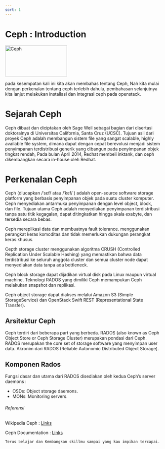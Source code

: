 ```yaml
---
sort: 1
---
```


# Ceph : Introduction 

<img src="https://i0.wp.com/ceph.io/wp-content/uploads/2016/07/Ceph_Logo_Stacked_RGB_120411_fa.png" alt="Ceph"
        title="Ceph Logo" width="200" height="100" />

pada kesempatan kali ini kita akan membahas tentang Ceph, Nah kita mulai dengan perkenalan tentang ceph terlebih dahulu, pembahasan selanjutnya kita lanjut melakukan installasi dan integrasi ceph pada openstack.

# Sejarah Ceph

Ceph dibuat dan diciptakan oleh Sage Weil sebagai bagian dari disertasi doktoralnya di Universitas California, Santa Cruz (UCSC). Tujuan asli dari proyek Ceph adalah membangun sistem file yang sangat scalable, highly available file system, dimana dapat dengan cepat berevolusi menjadi sistem penyimpanan terdistribusi generik yang dibangun pada penyimpanan objek tingkat rendah, Pada bulan April 2014, Redhat membeli inktank, dan ceph dikembangkan secara in-house oleh Redhat. 

# Perkenalan Ceph

Ceph (diucapkan /ˈsɛf/ atau /ˈkɛf/ ) adalah open-source software storage platform yang berbasis penyimpanan objek pada suatu cluster komputer. Ceph menyediakan antarmuka penyimpanan dengan level object, block, dan file. Tujuan utama Ceph adalah menyediakan penyimpanan terdistribusi tanpa satu titik kegagalan, dapat ditingkatkan hingga skala exabyte, dan tersedia secara bebas.

Ceph mereplikasi data dan membuatnya fault tolerance. menggunakan perangkat keras komoditas dan tidak memerlukan dukungan perangkat keras khusus.

Cepth storage cluster menggunakan algoritma CRUSH (Controlled Replication Under Scalable Hashing) yang memastikan bahwa data terdistribusi ke seluruh anggota cluster dan semua cluster node dapat menyediakan data tanpa ada bottleneck.

Ceph block storage dapat dijadikan virtual disk pada Linux maupun virtual machine. Teknologi RADOS yang dimiliki Ceph memampukan Ceph melakukan snapshot dan replikasi.

Ceph object storage dapat diakses melalui Amazon S3 (Simple StorageService) dan OpenStack Swift REST (Representational State Transfer).

## Arsitektur Ceph

Ceph terdiri dari beberapa part yang berbeda. RADOS (also known as Ceph Object Store or Ceph Storage Cluster) merupakan pondasi dari Ceph.  RADOS merupakan the core set of storage software yang menyimpan user data. Akronim dari RADOS (Reliable Autonomic Distributed Object Storage).

## Komponen Rados

Fungsi dasar dan utama dari RADOS disediakan oleh kedua Ceph’s server daemons :

- OSDs: Object storage daemons.
- MONs: Monitoring servers.  

###### Referensi

Wikipedia Ceph : [Links](https://en.wikipedia.org/wiki/Ceph_(software)) 

Ceph Documentation : [Links](https://docs.ceph.com) 

```
Terus belajar dan Kembangkan skillmu sampai yang kau impikan tercapai.
```

